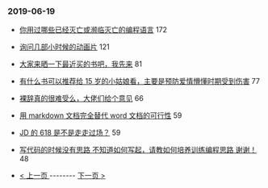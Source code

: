 ### 2019-06-19 
- [你用过哪些已经灭亡或濒临灭亡的编程语言](https://www.v2ex.com/t/575287) 172
- [询问几部小时候的动画片](https://www.v2ex.com/t/575318) 121
- [大家来晒一下最近买的书吧，我先来](https://www.v2ex.com/t/575338) 81
- [有什么书可以推荐给 15 岁的小姑娘看，主要是预防爱情懵懂时期受到伤害](https://www.v2ex.com/t/575488) 77
- [裸辞真的很难受么，大佬们给个意见](https://www.v2ex.com/t/575345) 66
- [用 markdown 文档完全替代 word 文档的可行性](https://www.v2ex.com/t/575242) 59
- [JD 的 618 是不是走走过场？](https://www.v2ex.com/t/575397) 59
- [写代码的时候没有思路 不知道如何写起，请教如何培养训练编程思路 谢谢！](https://www.v2ex.com/t/575511) 48 

- [ < 上一页 ](https://github.com/able8/v2ex-hot-record/blob/master/2019-06-18.md) -------- [ 下一页 > ](https://github.com/able8/v2ex-hot-record/blob/master/2019-06-20.md)